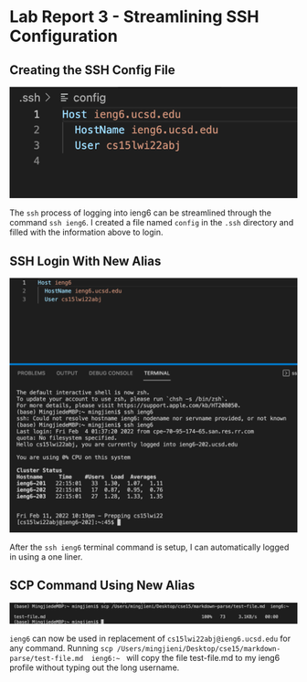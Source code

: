 # Lab Report 3 - Streamlining SSH Configuration
## Creating the SSH Config File
![Image](https://github.com/minaiie/cse15l-lab-reports/blob/main/Screen%20Shot%202022-02-11%20at%2010.17.50%20PM.png)

The `ssh` process of logging into ieng6 can be streamlined through the command `ssh ieng6`. I created a file named `config` in the `.ssh` directory and filled with the information above to login.

## SSH Login With New Alias
![Image](https://github.com/minaiie/Skill-Demo/blob/main/Screen%20Shot%202022-02-11%20at%2010.19.56%20PM.png)

After the `ssh ieng6` terminal command is setup, I can automatically logged in using a one liner. 

## SCP Command Using New Alias
![Image](https://github.com/minaiie/cse15l-lab-reports/blob/main/Screen%20Shot%202022-02-13%20at%204.48.23%20PM.png)

`ieng6` can now be used in replacement of `cs15lwi22abj@ieng6.ucsd.edu` for any command. Running `scp /Users/mingjieni/Desktop/cse15/markdown-parse/test-file.md  ieng6:~ ` will copy the file test-file.md to my ieng6 profile without typing out the long username.
